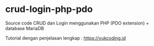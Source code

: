 # crud-login-php-pdo
Source code CRUD dan Login menggunakan PHP (PDO extension) + database MariaDB

Tutorial dengan penjelasan lengkap : https://yukcoding.id
